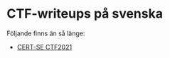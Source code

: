 # CTF-writeups på svenska

Följande finns än så länge:

- [CERT-SE CTF2021](./sv/2021/CERT-SE/README.md)
